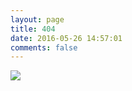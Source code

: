 ```yaml
---
layout: page
title: 404
date: 2016-05-26 14:57:01
comments: false
---
```


![](http://ww2.sinaimg.cn/large/006tNc79gw1f512wx1a79j30cx0e8gmr)
